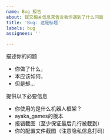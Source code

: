 ```yaml
---
name: Bug 报告
about: 提交相关信息来告诉我你遇到了什么问题
title: 'Bug: 这是标题'
labels: bug
assignees: ''

---
```


描述你的问题

- 你做了什么，
- 本应该如何，
- 但是却...

提供以下必要信息

- 你使用的是什么机器人框架？
- ayaka_games的版本
- 报错截图（至少保证最后几行被截到）
- 你的配置文件截图（注意隐私信息打码）
